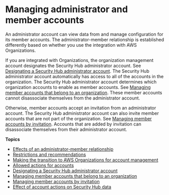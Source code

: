 # Managing administrator and member accounts<a name="securityhub-accounts"></a>

An administrator account can view data from and manage configuration for its member accounts\. The administrator\-member relationship is established differently based on whether you use the integration with AWS Organizations\.

If you are integrated with Organizations, the organization management account designates the Security Hub administrator account\. See [Designating a Security Hub administrator account](designate-orgs-admin-account.md)\. The Security Hub administrator account automatically has access to all of the accounts in the organization\. The Security Hub administrator account determines which organization accounts to enable as member accounts\. See [Managing member accounts that belong to an organization](securityhub-accounts-orgs.md)\. These member accounts cannot disassociate themselves from the administrator account\.

Otherwise, member accounts accept an invitation from an administrator account\. The Security Hub administrator account can also invite member accounts that are not part of the organization\. See [Managing member accounts by invitation](account-management-manual.md)\. Accounts that are added by invitation can disassociate themselves from their administrator account\.

**Topics**
+ [Effects of an administrator\-member relationship](accounts-admin-member-relationship.md)
+ [Restrictions and recommendations](securityhub-account-restrictions-recommendations.md)
+ [Making the transition to AWS Organizations for account management](accounts-transition-to-orgs.md)
+ [Allowed actions for accounts](securityhub-accounts-allowed-actions.md)
+ [Designating a Security Hub administrator account](designate-orgs-admin-account.md)
+ [Managing member accounts that belong to an organization](securityhub-accounts-orgs.md)
+ [Managing member accounts by invitation](account-management-manual.md)
+ [Effect of account actions on Security Hub data](securityhub-data-retention.md)